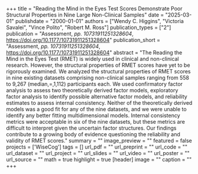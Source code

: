 +++
title = "Reading the Mind in the Eyes Test Scores Demonstrate Poor Structural Properties in Nine Large Non-Clinical Samples"
date = "2025-03-01"
publishdate = "2000-01-01"
authors = ["Wendy C. Higgins", "Victoria Savalei", "Vince Polito", "Robert M. Ross"]
publication_types = ["2"]
publication = "Assessment, _pp. 10731911251328604_, https://doi.org/10.1177/10731911251328604"
publication_short = "Assessment, _pp. 10731911251328604_, https://doi.org/10.1177/10731911251328604"
abstract = "The Reading the Mind in the Eyes Test (RMET) is widely used in clinical and non-clinical research. However, the structural properties of RMET scores have yet to be rigorously examined. We analyzed the structural properties of RMET scores in nine existing datasets comprising non-clinical samples ranging from 558 to 9,267 (median,=,1,112) participants each. We used confirmatory factor analysis to assess two theoretically derived factor models, exploratory factor analysis to identify possible alternative factor models, and reliability estimates to assess internal consistency. Neither of the theoretically derived models was a good fit for any of the nine datasets, and we were unable to identify any better fitting multidimensional models. Internal consistency metrics were acceptable in six of the nine datasets, but these metrics are difficult to interpret given the uncertain factor structures. Our findings contribute to a growing body of evidence questioning the reliability and validity of RMET scores."
summary = ""
image_preview = ""
featured = false
projects = ['WiseCog']
tags = []
url_pdf = ""
url_preprint = ""
url_code = ""
url_dataset = ""
url_project = ""
url_slides = ""
url_video = ""
url_poster = ""
url_source = ""
math = true
highlight = true
[header]
image = ""
caption = ""
+++
